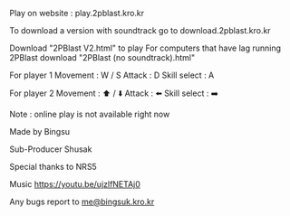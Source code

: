 Play on website : 
play.2pblast.kro.kr


To download a version with soundtrack go to download.2pblast.kro.kr

Download "2PBlast V2.html" to play
For computers that have lag running 2PBlast download "2PBlast (no soundtrack).html"


For player 1
Movement : W / S
Attack : D
Skill select : A

For player 2
Movement : ⬆️ / ⬇️
Attack : ⬅️
Skill select : ➡️

Note : online play is not available right now


Made by Bingsu

Sub-Producer  Shusak

Special thanks to NRS5

Music https://youtu.be/ujzlfNETAj0

Any bugs report to me@bingsuk.kro.kr
